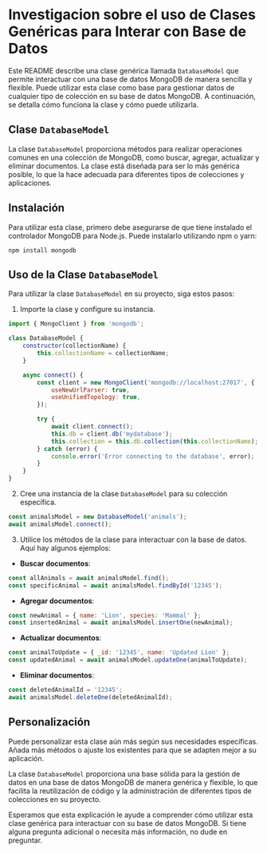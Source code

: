# Investigacion sobre el uso de Clases Genéricas para Interar con Base de Datos

Este README describe una clase genérica llamada `DatabaseModel` que permite interactuar con una base de datos MongoDB de manera sencilla y flexible. Puede utilizar esta clase como base para gestionar datos de cualquier tipo de colección en su base de datos MongoDB. A continuación, se detalla cómo funciona la clase y cómo puede utilizarla.

## Clase `DatabaseModel`

La clase `DatabaseModel` proporciona métodos para realizar operaciones comunes en una colección de MongoDB, como buscar, agregar, actualizar y eliminar documentos. La clase está diseñada para ser lo más genérica posible, lo que la hace adecuada para diferentes tipos de colecciones y aplicaciones.

## Instalación

Para utilizar esta clase, primero debe asegurarse de que tiene instalado el controlador MongoDB para Node.js. Puede instalarlo utilizando npm o yarn:

```shell
npm install mongodb
```

## Uso de la Clase `DatabaseModel`

Para utilizar la clase `DatabaseModel` en su proyecto, siga estos pasos:

1. Importe la clase y configure su instancia.

```javascript
import { MongoClient } from 'mongodb';

class DatabaseModel {
    constructor(collectionName) {
        this.collectionName = collectionName;
    }

    async connect() {
        const client = new MongoClient('mongodb://localhost:27017', {
            useNewUrlParser: true,
            useUnifiedTopology: true,
        });

        try {
            await client.connect();
            this.db = client.db('mydatabase');
            this.collection = this.db.collection(this.collectionName);
        } catch (error) {
            console.error('Error connecting to the database', error);
        }
    }
}
```

2. Cree una instancia de la clase `DatabaseModel` para su colección específica.

```javascript
const animalsModel = new DatabaseModel('animals');
await animalsModel.connect();
```

3. Utilice los métodos de la clase para interactuar con la base de datos. Aquí hay algunos ejemplos:

- **Buscar documentos**:

```javascript
const allAnimals = await animalsModel.find();
const specificAnimal = await animalsModel.findById('12345');
```

- **Agregar documentos**:

```javascript
const newAnimal = { name: 'Lion', species: 'Mammal' };
const insertedAnimal = await animalsModel.insertOne(newAnimal);
```

- **Actualizar documentos**:

```javascript
const animalToUpdate = { _id: '12345', name: 'Updated Lion' };
const updatedAnimal = await animalsModel.updateOne(animalToUpdate);
```

- **Eliminar documentos**:

```javascript
const deletedAnimalId = '12345';
await animalsModel.deleteOne(deletedAnimalId);
```

## Personalización

Puede personalizar esta clase aún más según sus necesidades específicas. Añada más métodos o ajuste los existentes para que se adapten mejor a su aplicación.

La clase `DatabaseModel` proporciona una base sólida para la gestión de datos en una base de datos MongoDB de manera genérica y flexible, lo que facilita la reutilización de código y la administración de diferentes tipos de colecciones en su proyecto.

Esperamos que esta explicación le ayude a comprender cómo utilizar esta clase genérica para interactuar con su base de datos MongoDB. Si tiene alguna pregunta adicional o necesita más información, no dude en preguntar.